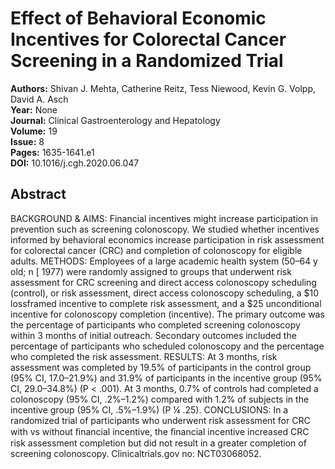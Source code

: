 # Effect of Behavioral Economic Incentives for Colorectal Cancer Screening in a Randomized Trial

**Authors:** Shivan J. Mehta, Catherine Reitz, Tess Niewood, Kevin G. Volpp, David A. Asch  
**Year:** None  
**Journal:** Clinical Gastroenterology and Hepatology  
**Volume:** 19  
**Issue:** 8  
**Pages:** 1635-1641.e1  
**DOI:** 10.1016/j.cgh.2020.06.047  

## Abstract
BACKGROUND & AIMS: Financial incentives might increase participation in prevention such as screening colonoscopy. We studied whether incentives informed by behavioral economics increase participation in risk assessment for colorectal cancer (CRC) and completion of colonoscopy for eligible adults.
METHODS: Employees of a large academic health system (50–64 y old; n [ 1977) were randomly assigned to groups that underwent risk assessment for CRC screening and direct access colonoscopy scheduling (control), or risk assessment, direct access colonoscopy scheduling, a $10 lossframed incentive to complete risk assessment, and a $25 unconditional incentive for colonoscopy completion (incentive). The primary outcome was the percentage of participants who completed screening colonoscopy within 3 months of initial outreach. Secondary outcomes included the percentage of participants who scheduled colonoscopy and the percentage who completed the risk assessment.
RESULTS: At 3 months, risk assessment was completed by 19.5% of participants in the control group (95% CI, 17.0–21.9%) and 31.9% of participants in the incentive group (95% CI, 29.0–34.8%) (P < .001). At 3 months, 0.7% of controls had completed a colonoscopy (95% CI, .2%–1.2%) compared with 1.2% of subjects in the incentive group (95% CI, .5%–1.9%) (P ¼ .25).
CONCLUSIONS: In a randomized trial of participants who underwent risk assessment for CRC with vs without ﬁnancial incentive, the ﬁnancial incentive increased CRC risk assessment completion but did not result in a greater completion of screening colonoscopy. Clinicaltrials.gov no: NCT03068052.

